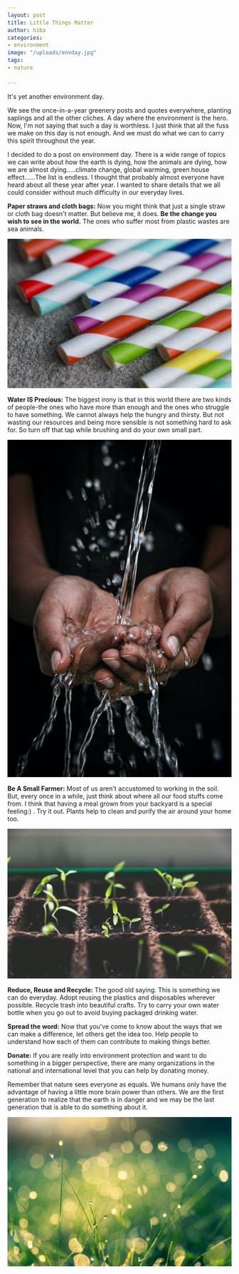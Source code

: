 ```yaml
---
layout: post
title: Little Things Matter
author: hiba
categories:
- environment
image: "/uploads/envday.jpg"
tags:
- nature

---
```

It's yet another environment day.

We see the once-in-a-year greenery posts and quotes everywhere, planting saplings and all the other cliches. A day where the environment is the hero. Now, I'm not saying that such a day is worthless. I just think that all the fuss we make on this day is not enough. And we must do what we can to carry this spirit throughout the year.

I decided to do a post on environment day. There is a wide range of topics we can write about how the earth is dying, how the animals are dying, how we are almost dying.....climate change, global warming, green house effect......The list is endless. I thought that probably almost everyone have heard about all these year after year. I wanted to share details that we all could consider without much difficulty in our everyday lives.

**Paper straws and cloth bags:**                                                                   Now you might think that just a single straw or cloth bag doesn't matter. But believe me, it does. **Be the change you wish to see in the world.** The ones who suffer most from plastic wastes are sea animals.

![](/uploads/meghan-rodgers-9zubyja2akk-unsplash.jpg)

**Water IS Precious:**                                                                                               The biggest irony is that in this world there are two kinds of people-the ones who have more than enough and the ones who struggle to have something. We cannot always help the hungry and thirsty. But not wasting our resources and being more sensible is not something hard to ask for. So turn off that tap while brushing and do your own small part.

![](/uploads/mrjn-photography-ypz2cj4s0oo-unsplash.jpg)

**Be A Small Farmer:**                                                                                                                                          Most of us aren't accustomed to working in the soil. But, every once in a while, just think about where all our food stuffs come from. I think that having a meal grown from your backyard is a special feeling:) . Try it out. Plants help to clean and purify the air around your home too.

![](/uploads/markus-spiske-vrbzvyx2k4i-unsplash.jpg)

**Reduce, Reuse and Recycle:**                                                                           The good old saying. This is something we can do everyday. Adopt reusing the plastics and disposables wherever possible. Recycle trash into beautiful crafts. Try to carry your own water bottle when you go out to avoid buying packaged drinking water.

**Spread the word:**                                                                                              Now that you've come to know about the ways that we can make a difference, let others get the idea too. Help people to understand how each of them can contribute to making things better.

**Donate:**                                                                                                                  If you are really into environment protection and want to do something in a bigger perspective, there are many organizations in the national and international level that you can help by donating money.

Remember that nature sees everyone as equals. We humans only have the advantage of having a little more brain power than others. We are the first generation to realize that the earth is in danger and we may be the last generation that is able to do something about it.

![](/uploads/johannes-plenio-6xua5kq9-1k-unsplash.jpg)